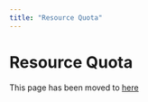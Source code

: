 ```yaml
---
title: "Resource Quota"
---
```



Resource Quota
========================================
This page has been moved to [here](../../admin/resourcequota/README.html)



